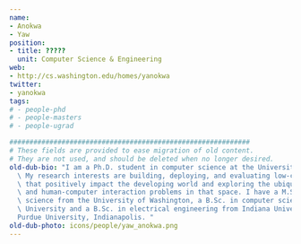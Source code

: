 ```yaml
---
name:
- Anokwa
- Yaw
position:
- title: ?????
  unit: Computer Science & Engineering
web:
- http://cs.washington.edu/homes/yanokwa
twitter:
- yanokwa
tags:
# - people-phd
# - people-masters
# - people-ugrad

############################################################
# These fields are provided to ease migration of old content.
# They are not used, and should be deleted when no longer desired.
old-dub-bio: "I am a Ph.D. student in computer science at the University of Washington.\
  \ My research interests are building, deploying, and evaluating low-cost technologies\
  \ that positively impact the developing world and exploring the ubiquitous computing\
  \ and human-computer interaction problems in that space. I have a M.S in computer\
  \ science from the University of Washington, a B.Sc. in computer science from Butler\
  \ University and a B.Sc. in electrical engineering from Indiana University\u2013\
  Purdue University, Indianapolis. "
old-dub-photo: icons/people/yaw_anokwa.png
---
```

